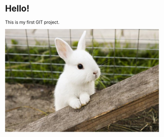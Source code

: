 # Hello!

This is my first GIT project.

![Hello!](https://raw.githubusercontent.com/wxwvvxwvxvwvxv/ta21v-lihtsamad-rakendused/main/b25lY21zOjE3YjMxNmFjLWUxYTUtNGI5Ny04ODMwLWU2Njk4MzNmMDYyMjo5ZjZlMThiMy00MzRiLTQ1MWUtOWRhMC1hNTJmNTYyZGUzYTQ%3D.jpg "This is my first GIT project.")